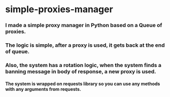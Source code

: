# simple-proxies-manager
### I made a simple proxy manager in Python based on a Queue of proxies.
### The logic is simple, after a proxy is used, it gets back at the end of queue.
### Also, the system has a rotation logic, when the system finds a banning message in body of response, a new proxy is used.
#### The system is wrapped on requests library so you can use any methods with any arguments from requests.
